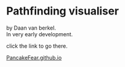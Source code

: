<h1>Pathfinding visualiser</h1>
by Daan van berkel.
<br>
In very early development.

click the link to go there.

<a href="www.PancakeFear.github.io">PancakeFear.github.io<a>
